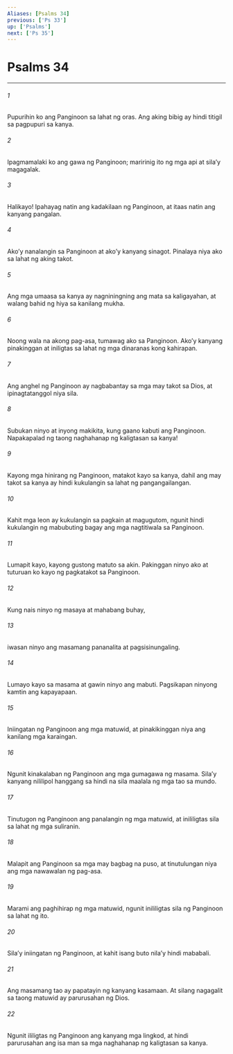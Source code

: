 ```yaml
---
Aliases: [Psalms 34]
previous: ['Ps 33']
up: ['Psalms']
next: ['Ps 35']
---
```

# Psalms 34

***

###### 1
Pupurihin ko ang Panginoon sa lahat ng oras. Ang aking bibig ay hindi titigil sa pagpupuri sa kanya. 

###### 2
Ipagmamalaki ko ang gawa ng Panginoon; maririnig ito ng mga api at silaʼy magagalak. 

###### 3
Halikayo! Ipahayag natin ang kadakilaan ng Panginoon, at itaas natin ang kanyang pangalan. 

###### 4
Akoʼy nanalangin sa Panginoon at akoʼy kanyang sinagot. Pinalaya niya ako sa lahat ng aking takot. 

###### 5
Ang mga umaasa sa kanya ay nagniningning ang mata sa kaligayahan, at walang bahid ng hiya sa kanilang mukha. 

###### 6
Noong wala na akong pag-asa, tumawag ako sa Panginoon. Akoʼy kanyang pinakinggan at iniligtas sa lahat ng mga dinaranas kong kahirapan. 

###### 7
Ang anghel ng Panginoon ay nagbabantay sa mga may takot sa Dios, at ipinagtatanggol niya sila. 

###### 8
Subukan ninyo at inyong makikita, kung gaano kabuti ang Panginoon. Napakapalad ng taong naghahanap ng kaligtasan sa kanya! 

###### 9
Kayong mga hinirang ng Panginoon, matakot kayo sa kanya, dahil ang may takot sa kanya ay hindi kukulangin sa lahat ng pangangailangan. 

###### 10
Kahit mga leon ay kukulangin sa pagkain at magugutom, ngunit hindi kukulangin ng mabubuting bagay ang mga nagtitiwala sa Panginoon. 

###### 11
Lumapit kayo, kayong gustong matuto sa akin. Pakinggan ninyo ako at tuturuan ko kayo ng pagkatakot sa Panginoon. 

###### 12
Kung nais ninyo ng masaya at mahabang buhay, 

###### 13
iwasan ninyo ang masamang pananalita at pagsisinungaling. 

###### 14
Lumayo kayo sa masama at gawin ninyo ang mabuti. Pagsikapan ninyong kamtin ang kapayapaan. 

###### 15
Iniingatan ng Panginoon ang mga matuwid, at pinakikinggan niya ang kanilang mga karaingan. 

###### 16
Ngunit kinakalaban ng Panginoon ang mga gumagawa ng masama. Silaʼy kanyang nililipol hanggang sa hindi na sila maalala ng mga tao sa mundo. 

###### 17
Tinutugon ng Panginoon ang panalangin ng mga matuwid, at inililigtas sila sa lahat ng mga suliranin. 

###### 18
Malapit ang Panginoon sa mga may bagbag na puso, at tinutulungan niya ang mga nawawalan ng pag-asa. 

###### 19
Marami ang paghihirap ng mga matuwid, ngunit inililigtas sila ng Panginoon sa lahat ng ito. 

###### 20
Silaʼy iniingatan ng Panginoon, at kahit isang buto nilaʼy hindi mababali. 

###### 21
Ang masamang tao ay papatayin ng kanyang kasamaan. At silang nagagalit sa taong matuwid ay parurusahan ng Dios. 

###### 22
Ngunit ililigtas ng Panginoon ang kanyang mga lingkod, at hindi parurusahan ang isa man sa mga naghahanap ng kaligtasan sa kanya.
